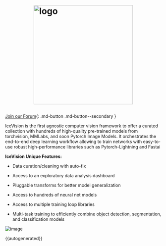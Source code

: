 # <img src="images/icevision-logo-slogan.png" alt="logo" width="320px" style="display: block; margin-left: auto; margin-right: auto"/>

##
[Join our Forum](https://discord.gg/JDBeZYK){: .md-button .md-button--secondary }


IceVision is the first agnostic computer vision framework to offer a curated collection with hundreds of high-quality pre-trained models from torchvision, MMLabs, and soon Pytorch Image Models. It orchestrates the end-to-end deep learning workflow allowing to train networks with easy-to-use robust high-performance libraries such as Pytorch-Lightning and Fastai

**IceVision Unique Features:**

- Data curation/cleaning with auto-fix

- Access to an exploratory data analysis dashboard

- Pluggable transforms for better model generalization 

- Access to hundreds of neural net models

- Access to multiple training loop libraries

- Multi-task training to efficiently combine object detection, segmentation, and classification models 

    
![image](images/icevision-end-to-end-training.gif)
    
{{autogenerated}}
